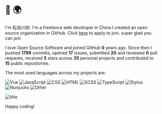 # 👋 🌍

I'm 松岛川树. I'm a freelance web developer in China.I created an open source organization in GitHub. Click [here](https://github.com/Magic-Academy/.github/issues/new?assignees=&labels=invite+me+to+the+organisation&template=invitation.yml&title=Please+invite+me+to+the+GitHub+Community+Organization) to apply to join. super glad you can join

I love Open Source Software and joined GitHub **0** years ago. Since then I pushed **1799** commits, opened **17** issues, submitted **20** and reviewed **0** pull requests, received **5** stars across **35** personal projects and contributed to **15** public repositories.

The most used languages across my projects are:

![Vue](https://img.shields.io/static/v1?style=flat-square&label=Vue&color=555&labelColor=%2341b883&message=36.2%25)
![JavaScript](https://img.shields.io/static/v1?style=flat-square&label=JavaScript&color=555&labelColor=%23f1e05a&message=24.5%25)
![CSS](https://img.shields.io/static/v1?style=flat-square&label=CSS&color=555&labelColor=%23563d7c&message=13.6%25)
![HTML](https://img.shields.io/static/v1?style=flat-square&label=HTML&color=555&labelColor=%23e34c26&message=7.1%25)
![SCSS](https://img.shields.io/static/v1?style=flat-square&label=SCSS&color=555&labelColor=%23c6538c&message=6.4%25)
![TypeScript](https://img.shields.io/static/v1?style=flat-square&label=TypeScript&color=555&labelColor=%232b7489&message=4.4%25)
![Stylus](https://img.shields.io/static/v1?style=flat-square&label=Stylus&color=555&labelColor=%23ff6347&message=3.6%25)
![Nunjucks](https://img.shields.io/static/v1?style=flat-square&label=Nunjucks&color=555&labelColor=%233d8137&message=2.1%25)
![Other](https://img.shields.io/static/v1?style=flat-square&label=Other&color=555&labelColor=%23ededed&message=1.7%25)

![title](https://raw.githack.com/songdaochuanshu/songdaochuanshu/output/github-contribution-grid-snake.svg)
     
Happy coding!
